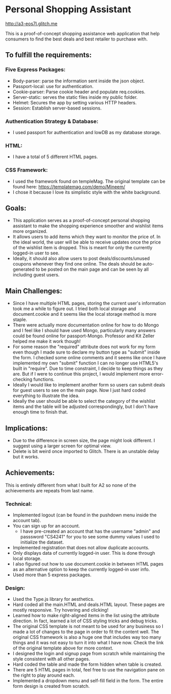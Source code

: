 Personal Shopping Assistant
===
http://a3-eos7l.glitch.me

This is a proof-of-concept shopping assistance web application that help consumers to find the best deals and best retailer to purchase with. 

To fulfill the requirements:
---
### Five Express Packages:
- Body-parser: parse the information sent inside the json object. 
- Passport-local: use for authentication. 
- Cookie-parser:  Parse cookie header and populate req.cookies.
- Server-static: serves the static files inside my public folder. 
- Helmet: Secures the app by setting various HTTP headers.
- Session: Establish server-based sessions.

### Authentication Strategy & Database: 

- I used passport for authentication and lowDB as my database storage. 

### HTML:

- I have a total of 5 different HTML pages. 

### CSS Framework:

- I used the framework found on templeMag. The original template can be found here: https://templatemag.com/demo/Mineem/
- I chose it because I love its simplistic style with the white background. 


Goals:
---
- This application serves as a proof-of-concept personal shopping assistant to make the shopping experience smoother and wishlist items more organized. 
- It allows users to add items which they want to monitor the price of. In the ideal world, the user will be able to receive updates once the price of the wishlist item is dropped. This is meant for only the currently logged-in user to see. 
- Ideally, it should also allow users to post deals/discounts/unused coupons whenever they find one online. The deals should be auto-generated to be posted on the main page and can be seen by all including guest users. 


Main Challenges:
---
- Since I have multiple HTML pages, storing the current user's information took me a while to figure out. I tried both local storage and document.cookie and it seems like the local storage method is more staple. 
- There were actually more documentation online for how to do Mongo and I feel like I should have used Mongo, particularly many answers could be found online for passport-Mongo. Professor and Kit Zeller helped me make it work though!
- For some reason the "required" attribute does not work for my form even though I made sure to declare my button type as "submit" inside the form. I checked some online comments and it seems like once I have implemented my own "submit" function I can no longer use HTML5's built in "require". Due to time constraint, I decide to keep things as they are. But if I were to continue this project, I would implement more error-checking functions. 
- Ideally I would like to implement another form so users can submit deals for guest users to see on the main page. Now I just hard coded everything to illustrate the idea.
- Ideally the user should be able to select the category of the wishlist items and the table will be adjusted correspondingly, but I don't have enough time to finish that.



Implications:
---
- Due to the difference in screen size, the page might look different. I suggest using a larger screen for optimal view. 
- Delete is bit weird once imported to Glitch. There is an unstable delay but it works. 


Achievements:
---
This is entirely different from what I built for A2 so none of the achievements are repeats from last name. 
### Technical:
- Implemented logout (can be found in the pushdown menu inside the account tab).
- You can sign up for an account.
    - I have pre-created an account that has the username "admin" and passsword "CS4241" for you to see some dummy values I used to initialize the dataset.
- Implemented registration that does not allow duplicate accounts. 
- Only displays data of currently logged-in user. This is done through local storage. 
- I also figured out how to use document.cookie in between HTML pages as an alternative option to keep the currently logged-in user info. 
- Used more than 5 express packages. 


    


### Design:
- Used the Type.js library for aesthetics. 
- Hard coded all the main.HTML and deals.HTML layout. These pages are mostly responsive. Try hovering and clicking!
- Learned how to make right-aligned items in the list using the attribute direction. In fact, learned a lot of CSS styling tricks and debug tricks. 
- The original CSS template is not meant to be used for any business so I made a lot of changes to the page in order to fit the content well. The original CSS framework is also a huge one that includes way too many things and it was not easy to turn it into what I have now. Check the link of the original template above for more context. 
- I designed the login and signup page from scratch while maintaining the style consistent with all other pages.  
- Hard coded the table and made the form hidden when table is created. 
- There are 5 HTML pages in total, feel free to use the navigation pane on the right to play around each. 
- Implemented a dropdown menu and self-fill field in the form. The entire form design is created from scratch. 

    


